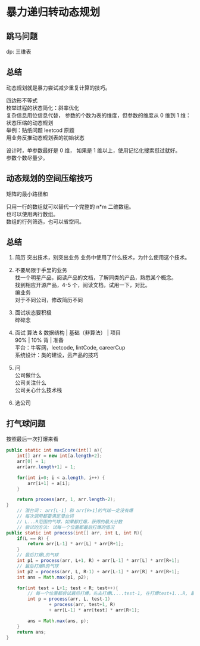 # 暴力递归转动态规划

## 跳马问题

dp: 三维表  

## 总结

动态规划就是暴力尝试减少重复计算的技巧。  

四边形不等式  
枚举过程的状态简化：斜率优化  
复杂信息用位信息代替， 参数的个数为表的维度，但参数的维度从 0 维到 1 维： 状态压缩的动态规划  
举例：贴纸问题 leetcod 原题  
用业务反推动态规划表的初始状态  

设计时，单参数最好是 0 维， 如果是 1 维以上，使用记忆化搜索怼过就好。  
参数个数尽量少。  

## 动态规划的空间压缩技巧

矩阵的最小路径和  

只用一行的数组就可以替代一个完整的 n*m 二维数组。  
也可以使用两行数组。  
数组的行列筛选，也可以省空间。  

## 总结  

1. 简历
突出技术，别突出业务
业务中使用了什么技术，为什么使用这个技术。

2. 不要局限于手里的业务  
找一个明星产品，阅读产品的文档，了解同类的产品，熟悉某个概念。  
找到相应开源产品，4-5 个，阅读文档，试用一下，对比。  
编业务  
对于不同公司，修改简历不同  

3. 面试状态要积极  
碎碎念  

4. 面试
算法 & 数据结构 | 基础（非算法） | 项目  
90% | 10% 背 | 准备  
平台：牛客网，leetcode, lintCode, careerCup  
系统设计：类的建设，云产品的技巧  

5. 问  
公司做什么  
公司关注什么  
公司关心什么技术栈  

6. 选公司  

## 打气球问题

按照最后一次打爆来看

```java
public static int maxScore(int[] a){
    int[] arr = new int[a.length+2];
    arr[0] = 1;
    arr[arr.length+1] = 1;

    for(int i=0; i < a.length, i++) {
        arr[i+1] = a[i];
    }

    return process(arr, 1, arr.length-2);
}
    // 潜台词： arr[L-1] 和 arr[R+1]的气球一定没有爆
    // 每次调用都要满足潜台词
    // L...R范围的气球，如果都打爆，获得的最大分数
    // 尝试的方法: 试每一个位置都最后打爆的情况
public static int process(int[] arr, int L, int R){
    if(L == R) {
        return arr[L-1] * arr[L] * arr[R+1];
    }
    // 最后打爆L的气球
    int p1 = process(arr, L+1, R) + arr[L-1] * arr[L] * arr[R+1];
    // 最后打爆R的气球
    int p2 = process(arr, L, R-1) + arr[L-1] * arr[R] * arr[R+1];
    int ans = Math.max(p1, p2);

    for(int test = L+1; test < R; test++){
        // 每一个位置都尝试最后打爆，先去打爆L....test-1, 在打爆test+1...R, 最后打爆test
        int p = process(arr, L, test-1)
                + process(arr, test+1, R)
                + arr[L-1] * arr[test] * arr[R+1];

        ans = Math.max(ans, p);
    }
    return ans;
}
```
